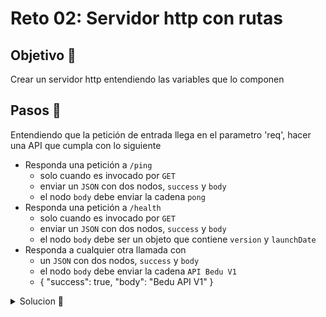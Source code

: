 # Reto 02: Servidor http con rutas

## Objetivo 🎯
 
Crear un servidor http entendiendo las variables que lo componen

## Pasos 📝

Entendiendo que la petición de entrada llega en el parametro 'req', hacer una API que cumpla con lo siguiente
* Responda una petición a `/ping`
    * solo cuando es invocado por `GET`
    * enviar un `JSON` con dos nodos, `success` y `body`
    * el nodo `body` debe enviar la cadena `pong`
* Responda una petición a `/health`
    * solo cuando es invocado por `GET`
    * enviar un `JSON` con dos nodos, `success` y `body`
    * el nodo `body` debe ser un objeto que contiene `version` y `launchDate`
* Responda a cualquier otra llamada con
    * un `JSON` con dos nodos, `success` y `body`
    * el nodo `body` debe enviar la cadena `API Bedu V1`
    * {
        "success": true,
        "body": "Bedu API V1"
        }

<details>
	<summary>Solucion 🔖</summary>

Cuando tengas tu propuesta, puedes compararla con la que se propone en este directorio observando los siguientes puntos

* En la carpeta `src` está el código
* En la carpeta `client` las llamadas que pueden invocarse con la extensión `REST Client`
* En el archivo `package.json` se agregó el script de arranque

</details>
